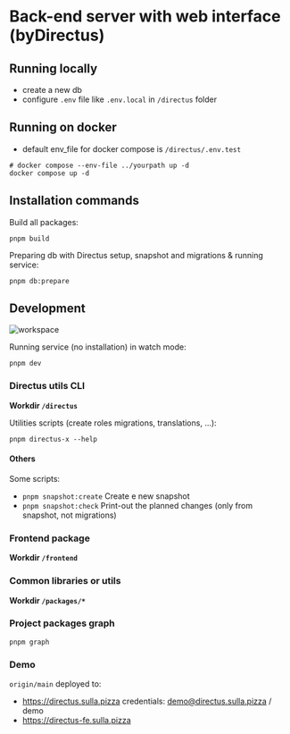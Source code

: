 # Back-end server with web interface (byDirectus)

## Running locally

- create a new db
- configure `.env` file like `.env.local` in `/directus` folder

## Running on docker

- default env_file for docker compose is `/directus/.env.test`

```
# docker compose --env-file ../yourpath up -d
docker compose up -d
```

## Installation commands

Build all packages:

```
pnpm build
```

Preparing db with Directus setup, snapshot and migrations & running service:

```
pnpm db:prepare
```

## Development

![workspace](workspace.png)

Running service (no installation) in watch mode:

```
pnpm dev
```

### Directus utils CLI

**Workdir `/directus`**

Utilities scripts (create roles migrations, translations, ...):

```
pnpm directus-x --help
```

#### Others

Some scripts:

- `pnpm snapshot:create` Create e new snapshot
- `pnpm snapshot:check` Print-out the planned changes (only from snapshot, not migrations)

### Frontend package

**Workdir `/frontend`**

### Common libraries or utils

**Workdir `/packages/*`**

### Project packages graph

```
pnpm graph
```

### Demo

`origin/main` deployed to:

- https://directus.sulla.pizza credentials: demo@directus.sulla.pizza / demo
- https://directus-fe.sulla.pizza
